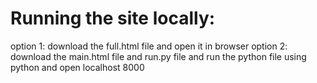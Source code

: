 # Running the site locally:
option 1: download the full.html file and open it in browser
option 2: download the main.html file and run.py file and run the python file using python and open localhost 8000
